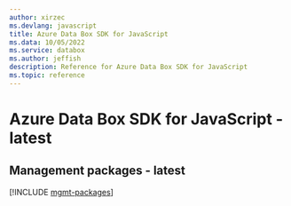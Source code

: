 ```yaml
---
author: xirzec
ms.devlang: javascript
title: Azure Data Box SDK for JavaScript
ms.data: 10/05/2022
ms.service: databox
ms.author: jeffish
description: Reference for Azure Data Box SDK for JavaScript
ms.topic: reference
---
```

# Azure Data Box SDK for JavaScript - latest

## Management packages - latest
[!INCLUDE [mgmt-packages](data-box-mgmt-index.md)]